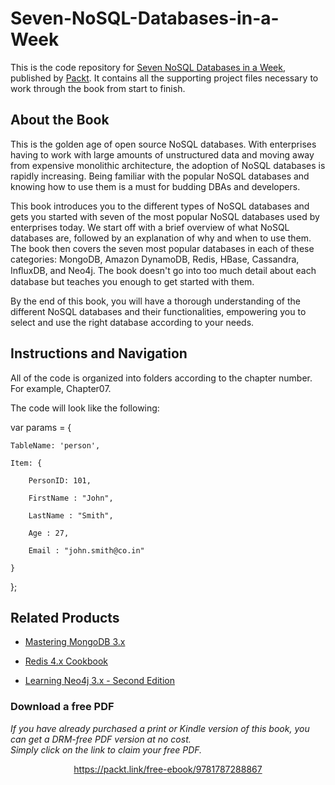 


# Seven-NoSQL-Databases-in-a-Week
This is the code repository for [Seven NoSQL Databases in a Week](https://www.packtpub.com/big-data-and-business-intelligence/seven-nosql-databases-week), published by [Packt](https://www.packtpub.com/?utm_source=github). It contains all the supporting project files necessary to work through the book from start to finish.
## About the Book
This is the golden age of open source NoSQL databases. With enterprises having to work with large amounts of unstructured data and moving away from expensive monolithic architecture, the adoption of NoSQL databases is rapidly increasing. Being familiar with the popular NoSQL databases and knowing how to use them is a must for budding DBAs and developers.

This book introduces you to the different types of NoSQL databases and gets you started with seven of the most popular NoSQL databases used by enterprises today. We start off with a brief overview of what NoSQL databases are, followed by an explanation of why and when to use them. The book then covers the seven most popular databases in each of these categories: MongoDB, Amazon DynamoDB, Redis, HBase, Cassandra, InﬂuxDB, and Neo4j. The book doesn't go into too much detail about each database but teaches you enough to get started with them.

By the end of this book, you will have a thorough understanding of the different NoSQL databases and their functionalities, empowering you to select and use the right database according to your needs.
## Instructions and Navigation
All of the code is organized into folders according to the chapter number. For example, Chapter07.



The code will look like the following:

var params = {

    TableName: 'person',
    
    Item: { 
    
        PersonID: 101,
        
        FirstName : "John",
        
        LastName : "Smith",
        
        Age : 27,
        
        Email : "john.smith@co.in"
        
    }
    
};


## Related Products
* [Mastering MongoDB 3.x](https://www.packtpub.com/big-data-and-business-intelligence/mastering-mongodb-3x)

* [Redis 4.x Cookbook](https://www.packtpub.com/big-data-and-business-intelligence/redis-4x-cookbook)

* [Learning Neo4j 3.x - Second Edition](https://www.packtpub.com/big-data-and-business-intelligence/learning-neo4j-3x-second-edition)

### Download a free PDF

 <i>If you have already purchased a print or Kindle version of this book, you can get a DRM-free PDF version at no cost.<br>Simply click on the link to claim your free PDF.</i>
<p align="center"> <a href="https://packt.link/free-ebook/9781787288867">https://packt.link/free-ebook/9781787288867 </a> </p>